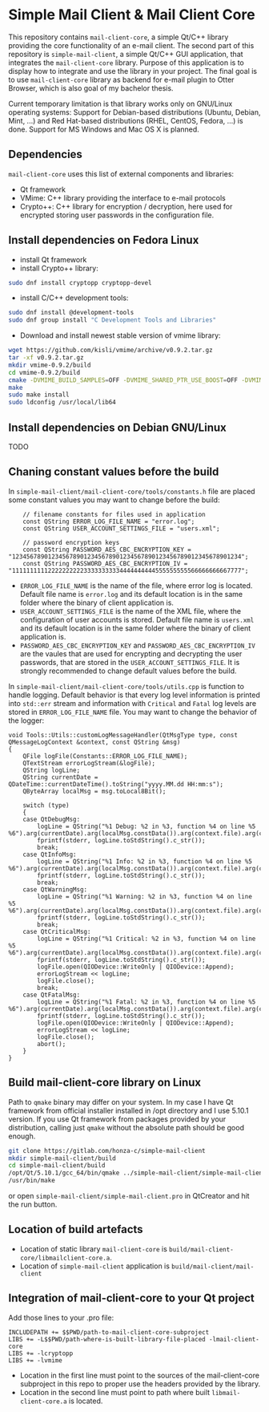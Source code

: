 # Simple Mail Client & Mail Client Core
This repository contains `mail-client-core`, a simple Qt/C++ library providing the core functionality of an e-mail client. The second part of this repository is `simple-mail-client`, a simple Qt/C++ GUI application, that integrates the `mail-client-core` library. Purpose of this application is to display how to integrate and use the library in your project. The final goal is to use `mail-client-core` library as backend for e-mail plugin to Otter Browser, which is also goal of my bachelor thesis.

Current temporary limitation is that library works only on GNU/Linux operating systems: Support for Debian-based distributions (Ubuntu, Debian, Mint, ...) and Red Hat-based distributions (RHEL, CentOS, Fedora, ...) is done. Support for MS Windows and Mac OS X is planned.

## Dependencies
`mail-client-core` uses this list of external components and libraries:
- Qt framework
- VMime: C++ library providing the interface to e-mail protocols
- Crypto++: C++ library for encryption / decryption, here used for encrypted storing user passwords in the configuration file.

## Install dependencies on Fedora Linux
- install Qt framework
- install Crypto++ library:
```bash
sudo dnf install cryptopp cryptopp-devel
```
- install C/C++ development tools:
```bash
sudo dnf install @development-tools
sudo dnf group install "C Development Tools and Libraries"
```
- Download and install newest stable version of vmime library:
```bash
wget https://github.com/kisli/vmime/archive/v0.9.2.tar.gz
tar -xf v0.9.2.tar.gz
mkdir vmime-0.9.2/build
cd vmime-0.9.2/build
cmake -DVMIME_BUILD_SAMPLES=OFF -DVMIME_SHARED_PTR_USE_BOOST=OFF -DVMIME_SHARED_PTR_USE_CXX=ON -DVMIME_SENDMAIL_PATH=/run/sendmail -DCMAKE_BUILD_TYPE=RELEASE ..
make
sudo make install
sudo ldconfig /usr/local/lib64
```

## Install dependencies on Debian GNU/Linux
TODO

## Chaning constant values before the build
In `simple-mail-client/mail-client-core/tools/constants.h` file are placed some constant values you may want to change before the build:
```
    // filename constants for files used in application
    const QString ERROR_LOG_FILE_NAME = "error.log";
    const QString USER_ACCOUNT_SETTINGS_FILE = "users.xml";

    // password encryption keys
    const QString PASSWORD_AES_CBC_ENCRYPTION_KEY = "1234567890123456789012345678901234567890123456789012345678901234";
    const QString PASSWORD_AES_CBC_ENCRYPTION_IV = "1111111111222222222233333333334444444444555555555566666666667777";
```
- `ERROR_LOG_FILE_NAME` is the name of the file, where error log is located. Default file name is `error.log` and its default location is in the same folder where the binary of client application is.
- `USER_ACCOUNT_SETTINGS_FILE` is the name of the XML file, where the configuration of user accounts is stored. Default file name is `users.xml` and its default location is in the same folder where the binary of client application is.
- `PASSWORD_AES_CBC_ENCRYPTION_KEY` and `PASSWORD_AES_CBC_ENCRYPTION_IV` are the vaules that are used for encrypting and decrypting the user passwords, that are stored in the `USER_ACCOUNT_SETTINGS_FILE`. It is strongly recommended to change default values before the build.

In `simple-mail-client/mail-client-core/tools/utils.cpp` is function to handle logging. Default behavior is that every log level information is printed into `std::err` stream and information with `Critical` and `Fatal` log levels are stored in `ERROR_LOG_FILE_NAME` file. You may want to change the behavior of the logger:

```
void Tools::Utils::customLogMessageHandler(QtMsgType type, const QMessageLogContext &context, const QString &msg)
{
    QFile logFile(Constants::ERROR_LOG_FILE_NAME);
    QTextStream errorLogStream(&logFile);
    QString logLine;
    QString currentDate = QDateTime::currentDateTime().toString("yyyy.MM.dd HH:mm:s");
    QByteArray localMsg = msg.toLocal8Bit();

    switch (type)
    {
    case QtDebugMsg:
        logLine = QString("%1 Debug: %2 in %3, function %4 on line %5 %6").arg(currentDate).arg(localMsg.constData()).arg(context.file).arg(context.function).arg(context.line).arg('\n');
        fprintf(stderr, logLine.toStdString().c_str());
        break;
    case QtInfoMsg:
        logLine = QString("%1 Info: %2 in %3, function %4 on line %5 %6").arg(currentDate).arg(localMsg.constData()).arg(context.file).arg(context.function).arg(context.line).arg('\n');
        fprintf(stderr, logLine.toStdString().c_str());
        break;
    case QtWarningMsg:
        logLine = QString("%1 Warning: %2 in %3, function %4 on line %5 %6").arg(currentDate).arg(localMsg.constData()).arg(context.file).arg(context.function).arg(context.line).arg('\n');
        fprintf(stderr, logLine.toStdString().c_str());
        break;
    case QtCriticalMsg:
        logLine = QString("%1 Critical: %2 in %3, function %4 on line %5 %6").arg(currentDate).arg(localMsg.constData()).arg(context.file).arg(context.function).arg(context.line).arg('\n');
        fprintf(stderr, logLine.toStdString().c_str());
        logFile.open(QIODevice::WriteOnly | QIODevice::Append);
        errorLogStream << logLine;
        logFile.close();
        break;
    case QtFatalMsg:
        logLine = QString("%1 Fatal: %2 in %3, function %4 on line %5 %6").arg(currentDate).arg(localMsg.constData()).arg(context.file).arg(context.function).arg(context.line).arg('\n');
        fprintf(stderr, logLine.toStdString().c_str());
        logFile.open(QIODevice::WriteOnly | QIODevice::Append);
        errorLogStream << logLine;
        logFile.close();
        abort();
    }
}
```

## Build mail-client-core library on Linux
Path to `qmake` binary may differ on your system. In my case I have Qt framework from official installer installed in /opt directory and I use 5.10.1 version. If you use Qt framework from packages provided by your distribution, calling just `qmake` without the absolute path should be good enough.

```bash
git clone https://gitlab.com/honza-c/simple-mail-client
mkdir simple-mail-client/build
cd simple-mail-client/build
/opt/Qt/5.10.1/gcc_64/bin/qmake ../simple-mail-client/simple-mail-client.pro -spec linux-g++ CONFIG+=debug CONFIG+=qml_debug && /usr/bin/make qmake_all
/usr/bin/make
```
or open `simple-mail-client/simple-mail-client.pro` in QtCreator and hit the run button.

## Location of build artefacts
- Location of static library `mail-client-core` is `build/mail-client-core/libmailclient-core.a`.
- Location of `simple-mail-client` application is `build/mail-client/mail-client`

## Integration of mail-client-core to your Qt project
Add those lines to your .pro file:
```
INCLUDEPATH += $$PWD/path-to-mail-client-core-subproject
LIBS += -L$$PWD/path-where-is-built-library-file-placed -lmail-client-core
LIBS += -lcryptopp
LIBS += -lvmime
```
- Location in the first line must point to the sources of the mail-client-core subproject in this repo to proper use the headers provided by the library.
- Location in the second line must point to path where built `libmail-client-core.a` is located.